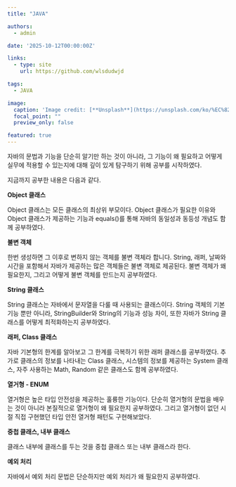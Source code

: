 ```yaml
---
title: "JAVA"

authors:
  - admin

date: '2025-10-12T00:00:00Z'

links:
  - type: site
    url: https://github.com/wlsdudwjd

tags:
  - JAVA

image:
  caption: 'Image credit: [**Unsplash**](https://unsplash.com/ko/%EC%82%AC%EC%A7%84/%ED%99%94%EB%A9%B4%EC%97%90-%ED%91%9C%EC%8B%9C%EB%90%98%EB%8A%94-%EB%85%B8%EB%9E%80%EC%83%89-%EB%B0%8F-%ED%8C%8C%EB%9E%80%EC%83%89-%EB%8D%B0%EC%9D%B4%ED%84%B0-%EC%BD%94%EB%93%9C-70Rir5vB96U)'
  focal_point: ""
  preview_only: false

featured: true
---
```


자바의 문법과 기능을 단순히 알기만 하는 것이 아니라, 그 기능이 왜 필요하고 어떻게 실무에 적용할 수 있는지에 대해 깊이 있게 탐구하기 위해 공부를 시작하였다.

지금까지 공부한 내용은 다음과 같다.

**Object 클래스**

Object 클래스는 모든 클래스의 최상위 부모이다.
Object 클래스가 필요한 이유와 Object 클래스가 제공하는 기능과 equals()를 통해 자바의 동일성과 동등성 개념도 함께 공부하였다.

**불변 객체**

한번 생성하면 그 이후로 변하지 않는 객체를 불변 객체라 합니다.
String, 래퍼, 날짜와 시간을 포함해서 자바가 제공하는 많은 객체들은 불변 객체로 제공된다. 불변 객체가 왜 필요한지, 그리고 어떻게 불변 객체를 만드는지 공부하였다.

**String 클래스**

String 클래스는 자바에서 문자열을 다룰 때 사용되는 클래스이다.
String 객체의 기본 기능 뿐만 아니라, StringBuilder와 String의 기능과 성능 차이, 또한 자바가 String 클래스를 어떻게 최적화하는지 공부하였다.

**래퍼, Class 클래스**

자바 기본형의 한계를 알아보고 그 한계를 극복하기 위한 래퍼 클래스를 공부하였다.
추가로 클래스의 정보를 나타내는 Class 클래스, 시스템의 정보를 제공하는 System 클래스, 자주 사용하는 Math, Random 같은 클래스도 함께 공부하였다.

**열거형 - ENUM**

열거형은 높은 타입 안전성을 제공하는 훌륭한 기능이다.
단순히 열거형의 문법을 배우는 것이 아니라 본질적으로 열거형이 왜 필요한지 공부하였다. 그리고 열거형이 없던 시절 직접 구현했던 타입 안전 열거형 패턴도 구현해보았다.

**중첩 클래스, 내부 클래스**

클래스 내부에 클래스를 두는 것을 중첩 클래스 또는 내부 클래스라 한다.

**예외 처리**

자바에서 예외 처리 문법은 단순하지만 예외 처리가 왜 필요한지 공부하였다.
